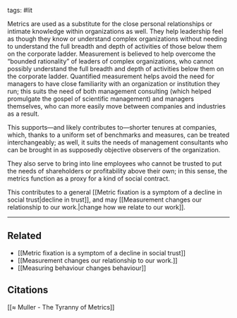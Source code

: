 tags: #lit 

Metrics are used as a substitute for the close personal relationships or intimate knowledge within organizations as well. They help leadership feel as though they know or understand complex organizations without needing to understand the full breadth and depth of activities of those below them on the corporate ladder. Measurement is believed to help overcome the “bounded rationality” of leaders of complex organizations, who cannot possibly understand the full breadth and depth of activities below them on the corporate ladder. Quantified measurement helps avoid the need for managers to have close familiarity with an organization or institution they run; this suits the need of both management consulting (which helped promulgate the gospel of scientific management) and managers themselves, who can more easily move between companies and industries as a result. 

This supports—and likely contributes to—shorter tenures at companies, which, thanks to a uniform set of benchmarks and measures, can be treated interchangeably; as well, it suits the needs of management consultants who can be brought in as supposedly objective observers of the organization. 

They also serve to bring into line employees who cannot be trusted to put the needs of shareholders or profitability above their own; in this sense, the metrics function as a proxy for a kind of social contract.

This contributes to a general [[Metric fixation is a symptom of a decline in social trust|decline in trust]], and may [[Measurement changes our relationship to our work.|change how we relate to our work]].

---
## Related
- [[Metric fixation is a symptom of a decline in social trust]]
- [[Measurement changes our relationship to our work.]]
- [[Measuring behaviour changes behaviour]]

## Citations
[[≈ Muller - The Tyranny of Metrics]]
